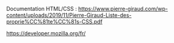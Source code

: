 Documentation HTML/CSS : 
https://www.pierre-giraud.com/wp-content/uploads/2019/11/Pierre-Giraud-Liste-des-proprie%CC%81te%CC%81s-CSS.pdf

https://developer.mozilla.org/fr/

